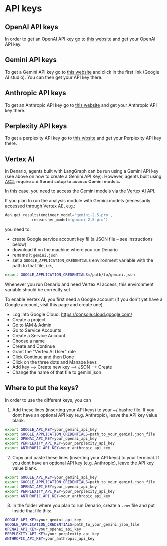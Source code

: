 # API keys

## OpenAI API keys

In order to get an OpenAI API key go to [this website](https://platform.openai.com/api-keys) and get your OpenAI API key.

## Gemini API keys

To get a Gemini API key go to [this website](https://ai.google.dev/gemini-api/docs/api-key) and click in the first link (Google AI studio). You can then get your API key there.

## Anthropic API keys

To get an Anthropic API key go to [this website](https://console.anthropic.com/settings/keys) and get your Anthropic API key there.

## Perplexity API keys

To get a perplexity API key go to [this wbsite](https://docs.perplexity.ai/getting-started/quickstart) and get your Perplexity API key there.

## Vertex AI

In Denario, agents built with LangGraph can be run using a Gemini API key (see above on how to create a Gemini API Key). However, agents built using [AG2](https://ag2.ai/), require a different setup to access Gemini models. 

In this case, you need to access the Gemini models via the [Vertex AI](https://cloud.google.com/vertex-ai?hl=en) API. 

If you plan to run the analysis module with Gemini models (necessarily accessed through Vertex AI), e.g.:

```python
den.get_results(engineer_model='gemini-2.5-pro',
	        researcher_model='gemini-2.5-pro')
```

you need to:
- create Google service account key fil (a JSON file – see instructions below)
- download it on the machine where you run Denario
- rename it `gemini.json` 
- set a `GOOGLE_APPLICATION_CREDENTIALS` environment variable with the path to that file, i.e., 

```bash
export GOOGLE_APPLICATION_CREDENTIALS=/path/to/gemini.json
```

Whenever you run Denario and need Vertex AI access, this environment variable should be correctly set. 


To enable Vertex AI, you first need a Google account (if you don't yet have a Google account, visit this page and create one).

- Log into Google Cloud: https://console.cloud.google.com/
- Create a project
- Go to IAM & Admin
- Go to Service Accounts
- Create a Service Account
- Choose a name
- Create and Continue
- Grant the "Vertex AI User" role
- Click Continue and then Done
- Click on the three dots and Manage keys
- Add key --> Create new key --> JSON --> Create
- Change the name of that file to gemini.json

## Where to put the keys?

In order to use the different keys, you can

1. Add these lines (inserting your API keys) to your ~/.bashrc file. If you dont have an optional API key (e.g. Anthropic), leave the API key value blank.

```sh
export GOOGLE_API_KEY=your_gemini_api_key
export GOOGLE_APPLICATION_CREDENTIALS=path_to_your_gemini.json_file
export OPENAI_API_KEY=your_openai_api_key
export PERPLEXITY_API_KEY=your_perplexity_api_key
export ANTHROPIC_API_KEY=your_anthropic_api_key
```

2. Copy and paste these lines (inserting your API keys) to your terminal. If you dont have an optional API key (e.g. Anthropic), leave the API key value blank.

```sh
export GOOGLE_API_KEY=your_gemini_api_key
export GOOGLE_APPLICATION_CREDENTIALS=path_to_your_gemini.json_file
export OPENAI_API_KEY=your_openai_api_key
export PERPLEXITY_API_KEY=your_perplexity_api_key
export ANTHROPIC_API_KEY=your_anthropic_api_key
```

3. In the folder where you plan to run Denario, create a ``.env`` file and put inside that file this:

```sh
GOOGLE_API_KEY=your_gemini_api_key
GOOGLE_APPLICATION_CREDENTIALS=path_to_your_gemini.json_file
OPENAI_API_KEY=your_openai_api_key
PERPLEXITY_API_KEY=your_perplexity_api_key
ANTHROPIC_API_KEY=your_anthropic_api_key
```